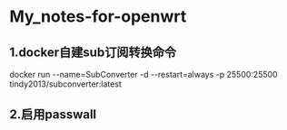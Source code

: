 # My_notes-for-openwrt

## 1.docker自建sub订阅转换命令
docker run --name=SubConverter -d --restart=always -p 25500:25500 tindy2013/subconverter:latest
## 2.启用passwall 
